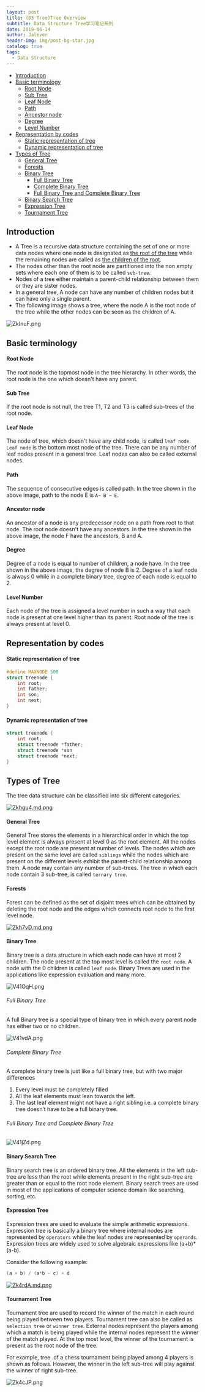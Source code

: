 ```yaml
---
layout: post
title: (DS Tree)Tree Overview
subtitle: Data Structure Tree学习笔记系列
date: 2019-06-14
author: Jalever
header-img: img/post-bg-star.jpg
catalog: true
tags:
  - Data Structure
---
```


- [Introduction](#introduction)
- [Basic terminology](#basic-terminology)
    - [Root Node](#root-node)
    - [Sub Tree](#sub-tree)
    - [Leaf Node](#leaf-node)
    - [Path](#path)
    - [Ancestor node](#ancestor-node)
    - [Degree](#degree)
    - [Level Number](#level-number)
- [Representation by codes](#representation-by-codes)
    - [Static representation of tree](#static-representation-of-tree)
    - [Dynamic representation of tree](#dynamic-representation-of-tree)
- [Types of Tree](#types-of-tree)
    - [General Tree](#general-tree)
    - [Forests](#forests)
    - [Binary Tree](#binary-tree)
        - [Full Binary Tree](#full-binary-tree)
        - [Complete Binary Tree](#complete-binary-tree)
        - [Full Binary Tree and Complete Binary Tree](#full-binary-tree-and-complete-binary-tree)       
    - [Binary Search Tree](#binary-search-tree)
    - [Expression Tree](#expression-tree)
    - [Tournament Tree](#tournament-tree)

## Introduction
- A Tree is a recursive data structure containing the set of one or more data nodes where one node is designated as <ins>the root of the tree</ins> while the remaining nodes are called as <ins>the children of the root</ins>.
- The nodes other than the root node are partitioned into the non empty sets where each one of them is to be called `sub-tree`.
- Nodes of a tree either maintain a parent-child relationship between them or they are sister nodes.
- In a general tree, A node can have any number of children nodes but it can have only a single parent.
- The following image shows a tree, where the node A is the root node of the tree while the other nodes can be seen as the children of A.

![ZkInuF.png](https://s2.ax1x.com/2019/06/24/ZkInuF.png)

## Basic terminology
#### Root Node
The root node is the topmost node in the tree hierarchy. In other words, the root node is the one which doesn't have any parent.

#### Sub Tree
If the root node is not null, the tree T1, T2 and T3 is called sub-trees of the root node.

#### Leaf Node
The node of tree, which doesn't have any child node, is called `leaf node`. `Leaf node` is the bottom most node of the tree. There can be any number of leaf nodes present in a general tree. Leaf nodes can also be called external nodes.

#### Path
The sequence of consecutive edges is called path. In the tree shown in the above image, path to the node E is `A→ B → E`.

#### Ancestor node
An ancestor of a node is any predecessor node on a path from root to that node. The root node doesn't have any ancestors. In the tree shown in the above image, the node F have the ancestors, B and A.

#### Degree
Degree of a node is equal to number of children, a node have. In the tree shown in the above image, the degree of node B is 2. Degree of a leaf node is always 0 while in a complete binary tree, degree of each node is equal to 2.

#### Level Number
Each node of the tree is assigned a level number in such a way that each node is present at one level higher than its parent. Root node of the tree is always present at level 0.

## Representation by codes
#### Static representation of tree
```cpp
#define MAXNODE 500  
struct treenode {  
    int root;  
    int father;  
    int son;  
    int next;   
}
```

#### Dynamic representation of tree
```cpp
struct treenode {  
    int root;  
    struct treenode *father;   
    struct treenode *son   
    struct treenode *next;   
}  
```

## Types of Tree
The tree data structure can be classified into six different categories.

[![Zkhgu4.md.png](https://s2.ax1x.com/2019/06/24/Zkhgu4.md.png)](https://imgchr.com/i/Zkhgu4)

#### General Tree
General Tree stores the elements in a hierarchical order in which the top level element is always present at level 0 as the root element. All the nodes except the root node are present at number of levels. The nodes which are present on the same level are called `siblings` while the nodes which are present on the different levels exhibit the parent-child relationship among them. A node may contain any number of sub-trees. The tree in which each node contain 3 sub-tree, is called `ternary tree`.

#### Forests
Forest can be defined as the set of disjoint trees which can be obtained by deleting the root node and the edges which connects root node to the first level node.

[![Zkh7vD.md.png](https://s2.ax1x.com/2019/06/24/Zkh7vD.md.png)](https://imgchr.com/i/Zkh7vD)


#### Binary Tree
Binary tree is a data structure in which each node can have at most 2 children. The node present at the top most level is called the `root node`. A node with the 0 children is called `leaf node`. Binary Trees are used in the applications like expression evaluation and many more.

![V41OqH.png](https://s2.ax1x.com/2019/06/14/V41OqH.png)

###### Full Binary Tree
A full Binary tree is a special type of binary tree in which every parent node has either two or no children.

![V41vdA.png](https://s2.ax1x.com/2019/06/14/V41vdA.png)

###### Complete Binary Tree
A complete binary tree is just like a full binary tree, but with two major differences
1. Every level must be completely filled
2. All the leaf elements must lean towards the left.
3. The last leaf element might not have a right sibling i.e. a complete binary tree doesn’t have to be a full binary tree.

###### Full Binary Tree and Complete Binary Tree
![V41jZd.png](https://s2.ax1x.com/2019/06/14/V41jZd.png)

#### Binary Search Tree
Binary search tree is an ordered binary tree. All the elements in the left sub-tree are less than the root while elements present in the right sub-tree are greater than or equal to the root node element. Binary search trees are used in most of the applications of computer science domain like searching, sorting, etc.

#### Expression Tree
Expression trees are used to evaluate the simple arithmetic expressions. Expression tree is basically a binary tree where internal nodes are represented by `operators` while the leaf nodes are represented by `operands`. Expression trees are widely used to solve algebraic expressions like (a+b)*(a-b).

Consider the following example:

```cpp
(a + b) / (a*b - c) + d
```

[![Zk4rdA.md.png](https://s2.ax1x.com/2019/06/24/Zk4rdA.md.png)](https://imgchr.com/i/Zk4rdA)

#### Tournament Tree
Tournament tree are used to record the winner of the match in each round being played between two players. Tournament tree can also be called as `selection tree` or `winner tree`. External nodes represent the players among which a match is being played while the internal nodes represent the winner of the match played. At the top most level, the winner of the tournament is present as the root node of the tree.

For example, tree .of a chess tournament being played among 4 players is shown as follows. However, the winner in the left sub-tree will play against the winner of right sub-tree.

![Zk4cJP.png](https://s2.ax1x.com/2019/06/24/Zk4cJP.png)
